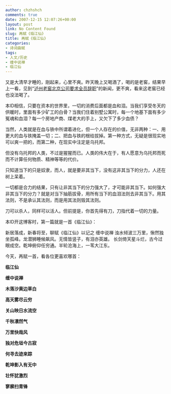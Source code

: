 ```yaml
---
author: chzhshch
comments: true
date: 2007-12-15 12:07:26+00:00
layout: post
link: No Content Found
slug: 再赋《临江仙》
title: 再赋《临江仙》
categories:
- 诗词曲赋
tags:
- 人文/历史
- 缠中说禅
- 临江仙
---
```


			

又是大清早才睡的，刚起来，心里不爽。昨天晚上又喝酒了，喝的是老窖，结果早上一看，见到“[泸州老窖北京公司要求全员辞职](http://news.sina.com.cn/c/2007-12-15/023213082412s.shtml)”的新闻，更不爽，看来这老窖已经也没法喝了。

本ID相信，只要在资本的世界里，一切的消费后面都是血和泪。当我们享受冬天的供暖时，里面有多少矿工的白骨？当我们住着别墅公寓时，每一个地基下面有多少冤魂和血泪？每一个房地产商、煤老大的手上，又欠下了多少血债？

当然，人类就是在血与铁中所谓着进化，但一个人存在的价值，无非两种：一、用更大的血与铁掩盖一切；二、把血与铁的根给拔掉。第一种方式，无疑是很现实地可以爽一把的，而第二种，在现实中注定是乌托邦。

但没有乌托邦的人类，不过是猩猩而已。人类的伟大在于，有人愿意为乌托邦而死而不计算任何物质、精神等等的代价。

只知道当下的只是奴隶，而人，就是要非其当下，没有这非其当下的分力，人还在树上呆着。

一切都是合力的结果，只有让非其当下的分力强大了，才可能非其当下。如何强大非其当下的分力？就是对当下抽筋拔骨，用所有当下的血泪法则去非其当下。用其法则，不是承认其法则，而是用其法则毁其法则。

刀可以杀人，同样可以活人。但前提是，你首先得有刀，刀指代着一切的力量。

本ID开这博客时，第一篇就是一首《临江仙》：

新居落成，新春将至，聊赋《临江仙》以记之 缠中说禅 浊水倾波三万里，愀然独坐孤峰。龙潜狮睡候飙风。无情皆竖子，有泪亦英雄。 长剑倚天星斗烂，古今过眼成空。乾坤俯仰任穷通。半轮沧海上，一苇大江东。

今天，再赋一首，看各位更喜欢哪首：

**临江仙**

**缠中说禅**

**木落沙黄边草白**

**高天雾尽云穷**

**关山映日水流空**

**千秋凛然气**

**万里快哉风**

**独对危垣今古寂**

**何寻去迹来踪**

**乾坤影入有无中**

**壮怀犹激烈**

**寥廓扫青锋**
